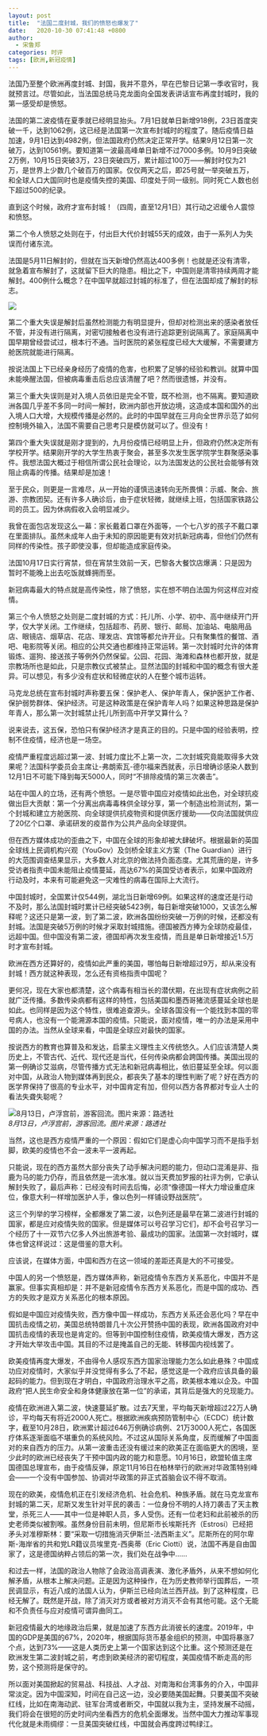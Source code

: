 ```yaml
---
layout: post
title:  "法国二度封城，我们的愤怒也爆发了"
date:   2020-10-30 07:41:48 +0800
author: 
  - 宋鲁郑
categories: 时评
tags: [欧洲,新冠疫情]
---
```

法国乃至整个欧洲再度封城、封国，我并不意外，早在巴黎日记第一季收官时，我就预言过。尽管如此，当法国总统马克龙面向全国发表讲话宣布再度封城时，我的第一感受却是愤怒。

法国的第二波疫情在夏季就已经明显抬头。7月1日就单日新增918例，23日首度突破一千，达到1062例，这已经是法国第一次宣布封城时的程度了。随后疫情日益加速，9月1日达到4982例，但法国政府仍然决定正常开学。结果9月12日第一次破万，达到10561例。要知道第一波最高峰单日新增不过7000多例。10月9日突破2万例，10月15日突破3万，23日突破四万，累计超过100万——解封时仅为21万，是世界上少数几个破百万的国家。仅仅两天之后，即25号就一举突破五万，和全球人口大国同时也是疫情失控的美国、印度处于同一级别。同时死亡人数也创下超过500的纪录。

直到这个时候，政府才宣布封城！（四周，直至12月1日）其行动之迟缓令人震惊和愤怒。

第二个令人愤怒之处则在于，付出巨大代价封城55天的成效，由于一系列人为失误而付诸东流。

法国是5月11日解封的，但就在当天新增仍然高达400多例！也就是还没有清零，就急着宣布解封了，这就留下巨大的隐患。相比之下，中国则是清零持续两周才能解封。400例什么概念？在中国早就超过封城的标准了，但在法国却成了解封的标志。

![]({{site.url}}/assets/images/20201030074648696.png)  

第二个重大失误是解封后虽然检测能力有明显提升，但却对检测出来的感染者放任不管，并没有进行隔离，对密切接触者也没有进行追踪更别说隔离了。家庭隔离中国早期曾经尝试过，根本行不通。当时医院的紧张程度已经大大缓解，不需要建方舱医院就能进行隔离。

按说法国上下已经亲身经历了疫情的危害，也积累了足够的经验和教训。就算中国未能唤醒法国，但被病毒重击后总应该清醒了吧？然而很遗憾，并没有。

第三个重大失误则是对入境人员依旧是完全不管，既不检测，也不隔离。要知道欧洲各国几乎差不多同一时间一解封，欧洲内部也开放边境，这造成本国和国外的出入境人口大增，大规模传播是必然的。此时的中国早就在三月向全世界示范了如何控制境外输入，法国不需要自己思考只是模仿就可以了。但没有！

第四个重大失误就是刚才提到的，九月份疫情已经明显上升，但政府仍然决定所有学校开学。结果刚开学的大学生热衷于聚会，甚至多次发生医学院学生群聚感染事件。我想法国大概过于相信所谓公民社会理论，以为法国发达的公民社会能够有效阻止病毒的传播。结果却是加速！

至于民众，则更是一言难尽，从一开始的谨慎迅速转向无所畏惧：示威、聚会、旅游、宗教团契。还有许多人确诊后，由于症状轻微，就继续上班，包括国家铁路公司的员工。因为休病假收入会明显减少。

我曾在面包店发现这么一幕：家长戴着口罩在外面等，一个七八岁的孩子不戴口罩在里面排队。虽然未成年人由于未知的原因能更有效对抗新冠病毒，但他们仍然有同样的传染性。孩子即使没事，但却能造成家庭传染。

法国10月17日实行宵禁，但在宵禁生效前一天，巴黎各大餐饮店爆满：只是因为暂时不能晚上出去吃饭就蜂拥而至。

新冠病毒最大的特点就是高传染性，除了愤怒，实在想不明白法国为何这样应对疫情。

第三个令人愤怒之处则是二度封城的方式：托儿所、小学、初中、高中继续开门开学，仅大学关闭。工作继续，包括超市、药房、银行、邮局、加油站、电脑用品店、眼镜店、烟草店、花店、理发店、宾馆等都允许开业。只有聚集性的餐馆、酒吧、电影院等关闭。相应的公共交通也都维持正常运转。第一次封城时允许的体育锻炼、遛狗、接送孩子等例外仍然保留。公园、花园、海滩和森林也都开放，就是宗教场所也是如此，只是宗教仪式被禁止。显然法国的封城和中国的概念有很大差异。可以想见，有多少没有症状和轻微症状的人在整个城市运转。

马克龙总统在宣布封城时声称要五保：保护老人、保护年青人，保护医护工作者、保护弱势群体、保护经济。可是这种政策是在保护青年人吗？如果这种思路是保护年青人，那么第一次封城禁止托儿所到高中开学又算什么？

说来说去，这五保，恐怕只有保护经济才是真正的目的。只是中国的经验表明，控制不住疫情，经济也是一场空。

疫情严重程度远超过第一波、封城力度比不上第一次，二次封城究竟能取得多大效果呢？法国科学委员会主席让-弗朗索瓦-德尔福来西就表，示日增确诊感染人数到12月1日不可能下降到每天5000人，同时“不排除疫情的第三次袭击”。

站在中国人的立场，还有两个愤怒。一是尽管中国应对疫情如此出色，对全球抗疫做出巨大贡献：第一个分离出病毒毒株供全球分享，第一个制造出检测试剂，第一个封城和建立方舱医院、向全球提供抗疫物资和提供医疗援助——仅向法国就供应了20亿个口罩、承诺研发的疫苗作为公共产品向全球提供。

但在西方媒体成功的歪曲之下，中国在全球的形象却被大肆破坏。根据最新的英国全球线上民调机构兴观（YouGov）及剑桥全球主义方案（The Guardian）进行的大范围调查结果显示，大多数人对北京的做法持负面态度。尤其荒唐的是，许多受访者指责中国未能阻止疫情蔓延，高达67%的英国受访者表示，如果中国政府行动及时，本来有可能避免这一灾难性的病毒在国际上大流行。

中国封城时，全国累计仅544例，湖北当日新增69例。如果这样的速度还是行动不及时，那么法国封城时累计已经突破5423例，每日新增突破1000，又该怎么解释呢？这还只是第一波，到了第二波，欧洲各国纷纷突破一万例的时候，还都没有封城。法国是突破5万例的时候才采取封城措施。德国被西方捧为全球防疫最佳，远超中国。但中国没有第二波，德国却再次发生疫情，而且是单日新增接近1.5万时才宣布封城。

欧洲在西方还算好的，疫情如此严重的美国，哪怕每日新增超过9万，却从来没有封城！西方就这种表现，怎么还有资格指责中国呢？

更何况，现在大家也都清楚，这个病毒有相当长的潜伏期，在出现有症状病例之前就广泛传播。多数传染病都有这样的特性，包括美国和墨西哥猪流感蔓延全球也是如此。也同样是因为这个特性，很难追查源头。全球各国没有一个能找到本国的零号病人，也没有一个能溯源本国的疫情。只能说，面对疫情，唯一的办法是采用中国的办法。当然从全球来看，中国是全球应对最快的国家。

按说西方的教育也算普及和发达，启蒙主义理性主义传统悠久。人们应该清楚人类历史上，不管古代、近代、现代还是当代，任何传染病都会跨国传播。美国出现的第一例确诊艾滋病，尽管传播方式无法和新冠病毒相比，依旧蔓延至全球。何以面对中国，从政治人物到媒体再到民众，都丧失了基本的理性判断了呢？好在西方的医学界保持了很高的专业水平，对中国肯定有加，但何以西方各界都对专业人士的看法失聋失聪呢？

![8月13日，卢浮宫前，游客回流。图片来源：路透社]({{site.url}}/assets/images/20201030075016844.png)  
*8月13日，卢浮宫前，游客回流。图片来源：路透社*

当然，这也是西方疫情严重的一个原因：假如它们是虚心向中国学习而不是指手划脚，欧美的疫情也不会一波未平一波再起。

只能说，现在的西方虽然大部分丧失了动手解决问题的能力，但动口混淆是非、指鹿为马的能力仍存，而且依然是一流水准。就以当天费加罗报的社评为例，它承认解封失败了，最后声称：已经没有时间去后悔，必须“像德国一样大力增设重症床位，像意大利一样增加医护人手，像以色列一样铺设野战医院”。

这三个列举的学习榜样，全都爆发了第二波，以色列还是最早在第二波进行封城的国家，都是应对疫情失败的国家。但是媒体可以号召学习它们，却不会号召学习一个经历了十一双节六亿多人外出旅游考验、最成功的国家。法国第一次封城时，媒体也曾这样说过：这是借鉴的意大利。

应该说，在媒体方面，中国和西方在这一领域的差距还真是大的不可接受。

中国人的另一个愤怒是，西方媒体声称，新冠疫情令东西方关系恶化，中国并不是赢家。但事实真相却是：并不是新冠疫情令东西方关系恶化，而是中国的成功、西方的失败才是双方关系恶化的根本原因。

假如是中国应对疫情失败，西方像中国一样成功，东西方关系还会恶化吗？早在中国抗击疫情之初，美国总统特朗普几十次公开赞扬中国的表现，欧洲各国政府对中国抗击疫情的表现也是肯定的。但等到中国控制住疫情，欧美疫情大爆发，西方这才开始大举攻击中国。其目的不过是掩盖自己的无能、转移国内视线罢了。

欧美疫情再度大爆发，不由得令人感叹东西方国家治理能力怎么如此悬殊？中国成功应对疫情时，大家似乎并没觉得有多么了不起，感觉这是一个政府应该具备的最起码的能力。但到现在才明白，中国政府治理水平之高，欧美根本难以企及。中国政府“把人民生命安全和身体健康放在第一位”的承诺，其背后是强大的兑现能力。

疫情在欧洲进入第二波，快速蔓延扩散。过去7天里，平均每天新增超过22万人确诊，平均每天有将近2000人死亡。根据欧洲疾病预防管制中心（ECDC）统计数字，截至10月28日，欧洲累计超过646万例确诊病例、21万3000人死亡，各国医疗体系逐渐面临不堪重负的系统风险。不过这从国际关系角度，反而缓解了中国面对的来自西方的压力。从第一波重击还没有缓过来的欧美正在面临更大的困境，至少此时的欧洲已经丧失了干预中国内政的能力和意愿。10月16日，欧盟轮值主席国德国总理宣布，由于疫情反弹，原定11月16日在柏林举行的欧洲对华政策特别峰会——一个没有中国参加、协调对华政策的非正式首脑会议不得不取消。

现在的欧美，疫情危机正在引发经济危机、社会危机、种族矛盾。就在马克龙宣布封城的第二天，尼斯又发生针对平民的袭击：一位身份不明的人持刀袭击了天主教堂，杀死三人——其中一位是神职人员，多人受伤。还有一位老妇和此前被杀的历史老师类似被割喉。虽然身份目前未明，但尼斯市长埃斯托齐（Estrosi）已经把矛头对准穆斯林：要“采取一切措施消灭伊斯兰-法西斯主义”。尼斯所在的阿尔卑斯-海岸省的共和党LR籍议员埃里克-西奥蒂（Eric Ciotti）说，法国不再是自由国家了，这是德国纳粹占领后的第一次，我们处在战争中……

和过去一样，法国的政治人物除了会政治高调表演、激化矛盾外，从来不想如何化解矛盾，从根本上解决问题。正是因为这种操作，在为历史教师举行国葬后，一项民调显示，有近八成的法国人认为，伊斯兰已经向法兰西开战。到了这种程度，已经无解了。既然是开战，除了消灭对方或者被对方消灭不会有其他可能。这个无能和不负责任与应对疫情可谓异曲同工。

新冠疫情最大的地缘政治后果，就是加速了东西方此消彼长的速度。2019年，中国的GDP是美国的67%，2020年，根据国际货币基金组织的预测，中国将暴涨7个点，达到73%——这是人类历史上第一个国家达到这个比重。这个预测还是在欧洲发生第二波封城之前，考虑到欧美经济的密切程度，美国疫情不断走高的形势，这个预测将是保守的。

所以面对美国掀起的贸易战、科技战、人才战、对南海和台湾事务的介入，中国非常淡定。因为中国深知，时间在自己这一边，没必要随美国起舞。只要美国不突破红线，比如在南海动武、驻军台湾或者断交，中国就以我为主，坚持发展不动摇，我们将会在很短的历史时间内坐看西方的危机全面爆发。当然中国大力推动军事现代化就是未雨绸缪：一旦美国突破红线，中国就会再度跨过鸭绿江。